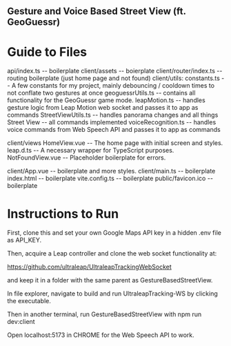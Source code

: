 ## Gesture and Voice Based Street View (ft. GeoGuessr)

# Guide to Files

api/index.ts -- boilerplate
client/assets -- boierplate
client/router/index.ts -- routing boilerplate (just home page and not found)
client/utils:
constants.ts -- A few constants for my project, mainly debouncing / cooldown times to not conflate two gestures at once
geoguessrUtils.ts -- contains all functionality for the GeoGuessr game mode.
leapMotion.ts -- handles gesture logic from Leap Motion web socket and passes it to app as commands
StreetViewUtils.ts -- handles panorama changes and all things Street View -- all commands implemented
voiceRecognition.ts -- handles voice commands from Web Speech API and passes it to app as commands

client/views
HomeView.vue -- The home page with initial screen and styles.
leap.d.ts -- A necessary wrapper for TypeScript purposes.
NotFoundView.vue -- Placeholder boilerplate for errors.

client/App.vue -- boilerplate and more styles.
client/main.ts -- boilerplate
index.html -- boilerplate
vite.config.ts -- boilerplate
public/favicon.ico -- boilerplate


# Instructions to Run

First, clone this and set your own Google Maps API key in a hidden .env file as API_KEY.

Then, acquire a Leap controller and clone the web socket functionality at:

https://github.com/ultraleap/UltraleapTrackingWebSocket

and keep it in a folder with the same parent as GestureBasedStreetView.

In file explorer, navigate to build and run UltraleapTracking-WS by clicking the executable.

Then in another terminal, run GestureBasedStreetView with npm run dev:client

Open localhost:5173 in CHROME for the Web Speech API to work.